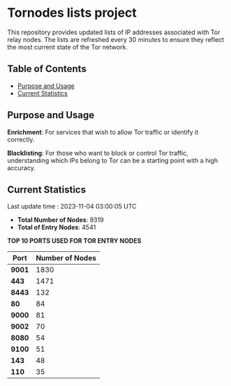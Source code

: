 # Tornodes lists project

This repository provides updated lists of IP addresses associated with Tor relay nodes. The lists are refreshed every 30 minutes to ensure they reflect the most current state of the Tor network.

## Table of Contents

- [Purpose and Usage](#purpose-and-usage)
- [Current Statistics](#current-statistics)


## Purpose and Usage

**Enrichment**: For services that wish to allow Tor traffic or identify it correctly.

**Blacklisting**: For those who want to block or control Tor traffic, understanding which IPs belong to Tor can be a starting point with a high accuracy.

## Current Statistics

Last update time : 2023-11-04 03:00:05 UTC

- **Total Number of Nodes**: 9319
- **Total of Entry Nodes**: 4541

**TOP 10 PORTS USED FOR TOR ENTRY NODES**

| **Port** | **Number of Nodes** |
|------|-----------------|
| **9001**   | 1830  |
| **443**   | 1471  |
| **8443**   | 132  |
| **80**   | 84  |
| **9000**   | 81  |
| **9002**   | 70  |
| **8080**   | 54  |
| **9100**   | 51  |
| **143**   | 48  |
| **110**   | 35  |

